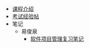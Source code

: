 - [课程介绍](docs/课内笔记/大三上/软件项目管理/README.md)
- [考试经验帖](docs/课内笔记/大三上/软件项目管理/考试经验帖.md)
- 笔记
  - 易俊泉
      - [软件项目管理复习笔记](docs/课内笔记/大三上/软件项目管理/笔记/易俊泉/软件项目管理复习笔记.md)